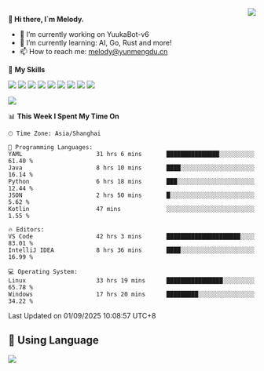 <a href="#">
  <img align="right" src="https://github-readme-stats.vercel.app/api?username=melodyyuuka&count_private=true&show_icons=true" />
</a>

**👋 Hi there, I`m Melody.**

- 🔭 I’m currently working on YuukaBot-v6
- 🌱 I’m currently learning: AI, Go, Rust and more!
- 📫 How to reach me: melody@yunmengdu.cn

🌟 **My Skills** 

![](https://img.shields.io/badge/-Python-3e74a2?style=flat-square&logo=Python&logoColor=fff)
![](https://img.shields.io/badge/-Java-007396?style=flat-square&logo=OpenJDK&logoColor=fff)
![](https://img.shields.io/badge/-Node.js-339933?style=flat-square&logo=Node.js&logoColor=fff)
![](https://img.shields.io/badge/-Git-f05032?style=flat-square&logo=git&logoColor=fff)
![](https://img.shields.io/badge/-PostgreSQL-4169e1?style=flat-square&logo=PostgreSQL&logoColor=fff)
![](https://img.shields.io/badge/-Rust-000000?style=flat-square&logo=rust&logoColor=fff)
![](https://img.shields.io/badge/-VSCode-007acc?style=flat-square&logo=Visual-Studio-Code&logoColor=fff)
![](https://img.shields.io/badge/-FastAPI-009688?style=flat-square&logo=FastAPI&logoColor=fff)
![](https://img.shields.io/badge/-Linux-000000?style=flat-square&logo=Linux&logoColor=fff)


![](https://wakatime.com/badge/user/fa6dc0e2-47c5-4d2d-ae45-69fec6f2122c.svg)

<!--START_SECTION:waka-->
📊 **This Week I Spent My Time On** 

```text
🕑︎ Time Zone: Asia/Shanghai

💬 Programming Languages: 
YAML                     31 hrs 6 mins       ███████████████░░░░░░░░░░   61.40 % 
Java                     8 hrs 10 mins       ████░░░░░░░░░░░░░░░░░░░░░   16.14 % 
Python                   6 hrs 18 mins       ███░░░░░░░░░░░░░░░░░░░░░░   12.44 % 
JSON                     2 hrs 50 mins       █░░░░░░░░░░░░░░░░░░░░░░░░    5.62 % 
Kotlin                   47 mins             ░░░░░░░░░░░░░░░░░░░░░░░░░    1.55 % 

🔥 Editors: 
VS Code                  42 hrs 3 mins       █████████████████████░░░░   83.01 % 
IntelliJ IDEA            8 hrs 36 mins       ████░░░░░░░░░░░░░░░░░░░░░   16.99 % 

💻 Operating System: 
Linux                    33 hrs 19 mins      ████████████████░░░░░░░░░   65.78 % 
Windows                  17 hrs 20 mins      █████████░░░░░░░░░░░░░░░░   34.22 % 
```


 Last Updated on 01/09/2025 10:08:57 UTC+8
<!--END_SECTION:waka-->

## 🥰 **Using Language**

![](https://github-readme-stats.vercel.app/api/wakatime?username=MelodyYuyuko&layout=compact&hide_border=true)
